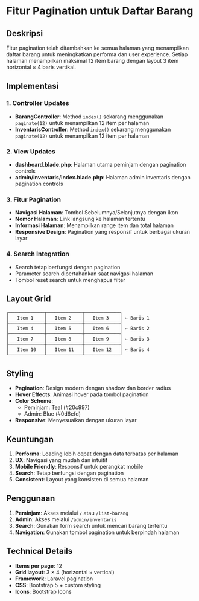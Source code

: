 # Fitur Pagination untuk Daftar Barang

## Deskripsi
Fitur pagination telah ditambahkan ke semua halaman yang menampilkan daftar barang untuk meningkatkan performa dan user experience. Setiap halaman menampilkan maksimal 12 item barang dengan layout 3 item horizontal × 4 baris vertikal.

## Implementasi

### 1. Controller Updates
- **BarangController**: Method `index()` sekarang menggunakan `paginate(12)` untuk menampilkan 12 item per halaman
- **InventarisController**: Method `index()` sekarang menggunakan `paginate(12)` untuk menampilkan 12 item per halaman

### 2. View Updates
- **dashboard.blade.php**: Halaman utama peminjam dengan pagination controls
- **admin/inventaris/index.blade.php**: Halaman admin inventaris dengan pagination controls

### 3. Fitur Pagination
- **Navigasi Halaman**: Tombol Sebelumnya/Selanjutnya dengan ikon
- **Nomor Halaman**: Link langsung ke halaman tertentu
- **Informasi Halaman**: Menampilkan range item dan total halaman
- **Responsive Design**: Pagination yang responsif untuk berbagai ukuran layar

### 4. Search Integration
- Search tetap berfungsi dengan pagination
- Parameter search dipertahankan saat navigasi halaman
- Tombol reset search untuk menghapus filter

## Layout Grid
```
┌─────────────┬─────────────┬─────────────┐
│   Item 1    │   Item 2    │   Item 3    │ ← Baris 1
├─────────────┼─────────────┼─────────────┤
│   Item 4    │   Item 5    │   Item 6    │ ← Baris 2
├─────────────┼─────────────┼─────────────┤
│   Item 7    │   Item 8    │   Item 9    │ ← Baris 3
├─────────────┼─────────────┼─────────────┤
│   Item 10   │   Item 11   │   Item 12   │ ← Baris 4
└─────────────┴─────────────┴─────────────┘
```

## Styling
- **Pagination**: Design modern dengan shadow dan border radius
- **Hover Effects**: Animasi hover pada tombol pagination
- **Color Scheme**: 
  - Peminjam: Teal (#20c997)
  - Admin: Blue (#0d6efd)
- **Responsive**: Menyesuaikan dengan ukuran layar

## Keuntungan
1. **Performa**: Loading lebih cepat dengan data terbatas per halaman
2. **UX**: Navigasi yang mudah dan intuitif
3. **Mobile Friendly**: Responsif untuk perangkat mobile
4. **Search**: Tetap berfungsi dengan pagination
5. **Consistent**: Layout yang konsisten di semua halaman

## Penggunaan
1. **Peminjam**: Akses melalui `/` atau `/list-barang`
2. **Admin**: Akses melalui `/admin/inventaris`
3. **Search**: Gunakan form search untuk mencari barang tertentu
4. **Navigation**: Gunakan tombol pagination untuk berpindah halaman

## Technical Details
- **Items per page**: 12
- **Grid layout**: 3 × 4 (horizontal × vertical)
- **Framework**: Laravel pagination
- **CSS**: Bootstrap 5 + custom styling
- **Icons**: Bootstrap Icons
